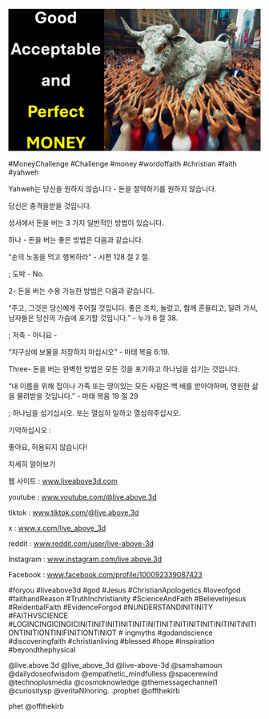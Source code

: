 ![Video cover image](../cover.jpg "cover photo")

#MoneyChallenge #Challenge #money #wordoffaith #christian #faith #yahweh

Yahweh는 당신을 원하지 않습니다 - 돈을 절약하기를 원하지 않습니다.

당신은 충격을받을 것입니다.

성서에서 돈을 버는 3 가지 일반적인 방법이 있습니다.

하나 - 돈을 버는 좋은 방법은 다음과 같습니다.

“손의 노동을 먹고 행복하라” - 시편 128 절 2 절.

; 도박 - No.

2- 돈을 버는 수용 가능한 방법은 다음과 같습니다.

“주고, 그것은 당신에게 주어질 것입니다. 좋은 조치, 눌렀고, 함께 흔들리고, 달려 가서, 남자들은 당신의 가슴에 포기할 것입니다.” - 누가 6 절 38.

; 저축 - 아니요 -

“지구상에 보물을 저장하지 마십시오” - 마태 복음 6:19.

Three- 돈을 버는 완벽한 방법은 모든 것을 포기하고 하나님을 섬기는 것입니다.

“내 이름을 위해 집이나 가족 또는 땅이있는 모든 사람은 백 배를 받아야하며, 영원한 삶을 물려받을 것입니다.” - 마태 복음 19 절 29

; 하나님을 섬기십시오. 또는 열심히 일하고 열심히주십시오.

기억하십시오 :

좋아요, 허용되지 않습니다!

자세히 알아보기

웹 사이트 : www.liveabove3d.com

youtube : www.youtube.com/@live.above.3d

tiktok : www.tiktok.com/@live.above.3d

x : www.x.com/live_above_3d

reddit : www.reddit.com/user/live-above-3d

Instagram : www.instagram.com/live.above.3d

Facebook : www.facebook.com/profile/100092339087423

 #foryou #liveabove3d #god #Jesus #ChristianApologetics #loveofgod #faithandReason #TruthInchristianity #ScienceAndFaith #BelieveInjesus #ReidentialFaith #EvidenceForgod #NUNDERSTANDINITINITY #FAITHVSCIENCE #LOGINCINGICINGICINITINITINITINITINITINITINITINITINITINITINITINITINITIONTINITIONTINIFINITIONTINIOT # ingmyths #godandscience #discoveringfaith #christianliving #blessed #hope #inspiration #beyondthephysical   

@live.above.3d @live_above_3d @live-above-3d @samshamoun @dailydoseofwisdom @empathetic_mindfulless @spacerewind @technoplusmedia @cosmoknowledge @themessagechannel1 @curiositysp @veritaNInoring. .prophet @offthekirb

phet @offthekirb